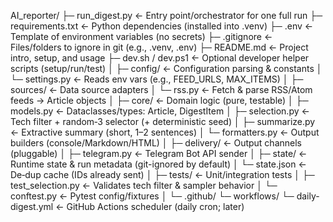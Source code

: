 AI_reporter/
├─ run_digest.py ← Entry point/orchestrator for one full run
├─ requirements.txt ← Python dependencies (installed into .venv)
├─ .env ← Template of environment variables (no secrets)
├─ .gitignore ← Files/folders to ignore in git (e.g., .venv, .env)
├─ README.md ← Project intro, setup, and usage
├─ dev.sh / dev.ps1 ← Optional developer helper scripts (setup/run/test)
│
├─ config/ ← Configuration parsing & constants
│ └─ settings.py ← Reads env vars (e.g., FEED_URLS, MAX_ITEMS)
│
├─ sources/ ← Data source adapters
│ └─ rss.py ← Fetch & parse RSS/Atom feeds → Article objects
│
├─ core/ ← Domain logic (pure, testable)
│ ├─ models.py ← Dataclasses/types: Article, DigestItem
│ ├─ selection.py ← Tech filter + random‑3 selector (+ deterministic seed)
│ ├─ summarize.py ← Extractive summary (short, 1–2 sentences)
│ └─ formatters.py ← Output builders (console/Markdown/HTML)
│
├─ delivery/ ← Output channels (pluggable)
│ ├─ telegram.py ← Telegram Bot API sender
│ 
├─ state/ ← Runtime state & run metadata (git-ignored by default)
│ └─ state.json ← De‑dup cache (IDs already sent)
│
├─ tests/ ← Unit/integration tests
│ ├─ test_selection.py ← Validates tech filter & sampler behavior
│ └─ conftest.py ← Pytest config/fixtures 
│
└─ .github/
└─ workflows/
└─ daily-digest.yml ← GitHub Actions scheduler (daily cron; later)